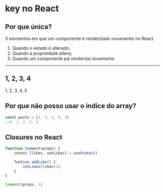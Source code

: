 # key no React

## Por que única?

3 momentos em que um componente é renderizado novamento no React.

1.  Quando o estado é alterado;
2.  Quando a propriedade altera;
3.  Quando um componente pai renderiza novamente.
---
1, 2, 3, 4
--- 
1, 2, 3, 4, 5

## Por que não posso usar o índice do array?

```js
const posts = [1, 2, 5, 4, 3]
//0, 1, 2, 3, 4
```
## Closures no React

```js
function Comment(props) {
    connst [likes, setLikes] = useState(0)

    funtion addLike() {
        setLikes(likes+1);
    }
}

Comment(props, 1)
```